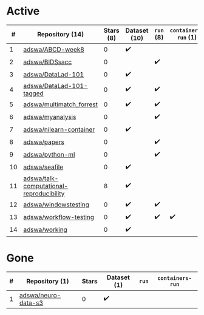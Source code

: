 # Active
| # | Repository (14) | Stars (8) | Dataset (10) | `run` (8) | `containers-run` (1) |
| --- | --- | --- | --- | --- | --- |
| 1 | [adswa/ABCD-week8](https://github.com/adswa/ABCD-week8) | 0 | :heavy_check_mark: |  |  |
| 2 | [adswa/BIDSsacc](https://github.com/adswa/BIDSsacc) | 0 |  | :heavy_check_mark: |  |
| 3 | [adswa/DataLad-101](https://github.com/adswa/DataLad-101) | 0 | :heavy_check_mark: |  |  |
| 4 | [adswa/DataLad-101-tagged](https://github.com/adswa/DataLad-101-tagged) | 0 | :heavy_check_mark: | :heavy_check_mark: |  |
| 5 | [adswa/multimatch_forrest](https://github.com/adswa/multimatch_forrest) | 0 | :heavy_check_mark: | :heavy_check_mark: |  |
| 6 | [adswa/myanalysis](https://github.com/adswa/myanalysis) | 0 |  | :heavy_check_mark: |  |
| 7 | [adswa/nilearn-container](https://github.com/adswa/nilearn-container) | 0 | :heavy_check_mark: |  |  |
| 8 | [adswa/papers](https://github.com/adswa/papers) | 0 |  | :heavy_check_mark: |  |
| 9 | [adswa/python-ml](https://github.com/adswa/python-ml) | 0 |  | :heavy_check_mark: |  |
| 10 | [adswa/seafile](https://github.com/adswa/seafile) | 0 | :heavy_check_mark: |  |  |
| 11 | [adswa/talk-computational-reproducibility](https://github.com/adswa/talk-computational-reproducibility) | 8 | :heavy_check_mark: |  |  |
| 12 | [adswa/windowstesting](https://github.com/adswa/windowstesting) | 0 | :heavy_check_mark: | :heavy_check_mark: |  |
| 13 | [adswa/workflow-testing](https://github.com/adswa/workflow-testing) | 0 | :heavy_check_mark: | :heavy_check_mark: | :heavy_check_mark: |
| 14 | [adswa/working](https://github.com/adswa/working) | 0 | :heavy_check_mark: |  |  |

# Gone
| # | Repository (1) | Stars | Dataset (1) | `run` | `containers-run` |
| --- | --- | --- | --- | --- | --- |
| 1 | [adswa/neuro-data-s3](https://github.com/adswa/neuro-data-s3) | 0 | :heavy_check_mark: |  |  |
